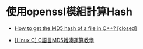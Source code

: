 # 使用openssl模組計算Hash

- [How to get the MD5 hash of a file in C++? [closed]](https://stackoverflow.com/questions/1220046/how-to-get-the-md5-hash-of-a-file-in-c)

- [[Linux C] C語言MD5雜湊運算教學](http://naeilproj.blogspot.com/2015/08/linux-c-cmd5.html)
